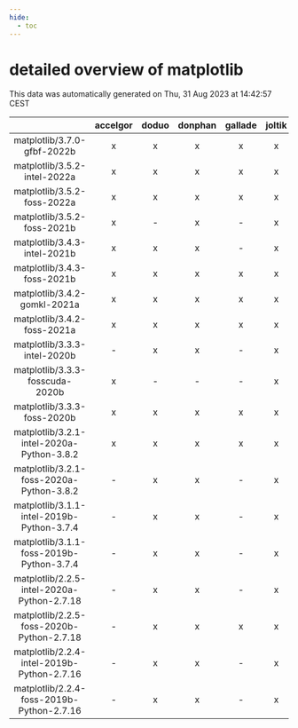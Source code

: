 ```yaml
---
hide:
  - toc
---
```


detailed overview of matplotlib
===============================


This data was automatically generated on Thu, 31 Aug 2023 at 14:42:57 CEST  

| |accelgor|doduo|donphan|gallade|joltik|skitty|swalot|victini|
| :---: | :---: | :---: | :---: | :---: | :---: | :---: | :---: | :---: |
|matplotlib/3.7.0-gfbf-2022b|x|x|x|x|x|x|x|x|
|matplotlib/3.5.2-intel-2022a|x|x|x|x|x|x|x|x|
|matplotlib/3.5.2-foss-2022a|x|x|x|x|x|x|x|x|
|matplotlib/3.5.2-foss-2021b|x|-|x|-|x|-|-|-|
|matplotlib/3.4.3-intel-2021b|x|x|x|-|x|x|x|x|
|matplotlib/3.4.3-foss-2021b|x|x|x|x|x|x|x|x|
|matplotlib/3.4.2-gomkl-2021a|x|x|x|x|x|x|x|x|
|matplotlib/3.4.2-foss-2021a|x|x|x|x|x|x|x|x|
|matplotlib/3.3.3-intel-2020b|-|x|x|-|x|x|x|x|
|matplotlib/3.3.3-fosscuda-2020b|x|-|-|-|x|-|-|-|
|matplotlib/3.3.3-foss-2020b|x|x|x|x|x|x|x|x|
|matplotlib/3.2.1-intel-2020a-Python-3.8.2|x|x|x|x|x|x|x|x|
|matplotlib/3.2.1-foss-2020a-Python-3.8.2|-|x|x|-|x|x|x|x|
|matplotlib/3.1.1-intel-2019b-Python-3.7.4|-|x|x|-|x|x|x|x|
|matplotlib/3.1.1-foss-2019b-Python-3.7.4|-|x|x|-|x|x|x|x|
|matplotlib/2.2.5-intel-2020a-Python-2.7.18|-|x|x|-|x|x|x|x|
|matplotlib/2.2.5-foss-2020b-Python-2.7.18|-|x|x|x|x|x|x|x|
|matplotlib/2.2.4-intel-2019b-Python-2.7.16|-|x|x|-|x|x|-|x|
|matplotlib/2.2.4-foss-2019b-Python-2.7.16|-|x|x|-|x|x|-|x|
